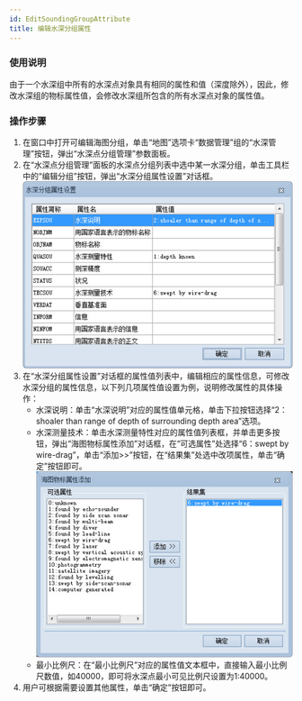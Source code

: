 ```yaml
---
id: EditSoundingGroupAttribute
title: 编辑水深分组属性
---
```

###  使用说明

由于一个水深组中所有的水深点对象具有相同的属性和值（深度除外），因此，修改水深组的物标属性值，会修改水深组所包含的所有水深点对象的属性值。

###  操作步骤

1. 在窗口中打开可编辑海图分组，单击“地图”选项卡“数据管理”组的“水深管理”按钮，弹出“水深点分组管理”参数面板。
2. 在“水深点分组管理”面板的水深点分组列表中选中某一水深分组，单击工具栏中的“编辑分组”按钮，弹出“水深分组属性设置”对话框。  
![](img/SoundingGroupAttribute.jpg)  
3. 在“水深分组属性设置”对话框的属性值列表中，编辑相应的属性信息，可修改水深分组的属性信息，以下列几项属性值设置为例，说明修改属性的具体操作： 
   * 水深说明：单击“水深说明”对应的属性值单元格，单击下拉按钮选择“2：shoaler than range of depth of surrounding depth area”选项。
   * 水深测量技术：单击水深测量特性对应的属性值列表框，并单击更多按钮，弹出“海图物标属性添加”对话框，在“可选属性”处选择“6：swept by wire-drag”，单击“添加>>”按钮，在“结果集”处选中改项属性，单击“确定”按钮即可。
![](img/AddObjectsAttribute.jpg)  
   * 最小比例尺：在“最小比例尺”对应的属性值文本框中，直接输入最小比例尺数值，如40000，即可将水深点最小可见比例尺设置为1:40000。
4. 用户可根据需要设置其他属性，单击“确定”按钮即可。